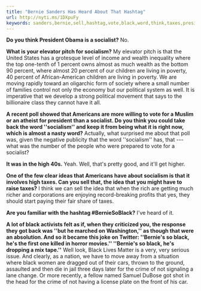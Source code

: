 ```yaml
---
title: "Bernie Sanders Has Heard About That Hashtag"
url: http://nyti.ms/1DXpuFy
keywords: sanders,bernie,sell,hashtag,vote,black,word,think,taxes,president,socialist,wealth,socialism,heard
---
```

**Do you think President Obama is a socialist?** No.

**What is your elevator pitch for socialism?** My elevator pitch is that the United States has a grotesque level of income and wealth inequality where the top one-tenth of 1 percent owns almost as much wealth as the bottom 90 percent, where almost 20 percent of our children are living in poverty, 40 percent of African-American children are living in poverty. We are moving rapidly toward an oligarchic form of society where a small number of families control not only the economy but our political system as well. It is imperative that we develop a strong political movement that says to the billionaire class they cannot have it all.

**A recent poll showed that Americans are more willing to vote for a Muslim or an atheist for president than a socialist. Do you think you could take back the word ''socialism'' and keep it from being what it is right now, which is almost a nasty word?** Actually, what surprised me about that poll was, given the negative publicity that the word ''socialism'' has, that --- what was the number of the people who were prepared to vote for a socialist?

**It was in the high 40s.** Yeah. Well, that's pretty good, and it'll get higher.

**One of the few clear ideas that Americans have about socialism is that it involves high taxes. Can you sell that, the idea that you might have to raise taxes?** I think we can sell the idea that when the rich are getting much richer and corporations are enjoying record-breaking profits that yes, they should start paying their fair share of taxes.

**Are you familiar with the hashtag \#Bernie­SoBlack?** I've heard of it.

**A lot of black activists felt as if, when they criticized you, the response they got back was ''but he marched on Washington,'' as though that were an absolution. And so it became this joke on Twitter: ''Bernie's so black, he's the first one killed in horror movies.'' ''Bernie's so black, he's dropping a mix tape.''** Well look, Black Lives Matter is a very, very serious issue. And clearly, as a nation, we have to move away from a situation where black women are dragged out of their cars, thrown to the ground, assaulted and then die in jail three days later for the crime of not signaling a lane change. Or more recently, a fellow named Samuel DuBose got shot in the head for the crime of not having a license plate on the front of his car.
